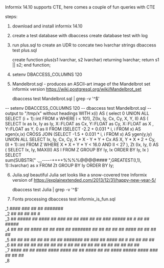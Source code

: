 Informix 14.10 supports CTE, here comes a couple of fun queries with CTE

steps:
1) download and install informix 14.10
2) create a test database with dbaccess
   create database test with log
3) run plus.sql to create an UDR to concate two lvarchar strings
   dbaccess test plus.sql

    create function plus(s1 lvarchar, s2 lvarchar)
        returning lvarchar;
      return s1 || s2;
    end function;

4) setenv DBACCESS_COLUMNS 120

5) Mandelbrot.sql - produces an ASCII-art image of the Mandelbrot set
   informix version https://wiki.postgresql.org/wiki/Mandelbrot_set

   dbaccess test Mandelbrot.sql |  grep -v '^$'

  -- setenv DBACCESS_COLUMNS 120
  -- dbaccess test Mandelbrot.sql
  -- output to "/tmp/x" without headings 
  WITH x(i) AS ( select 0 UNION ALL SELECT (i + 1)::int FROM x WHERE i < 101),
  Z(Ix, Iy, Cx, Cy, X, Y, II) AS (
    SELECT Ix as Ix, Iy as Iy, X::FLOAT as Cx, Y::FLOAT as Cy, 
        X::FLOAT as X , Y::FLOAT as Y, 0 as II
    FROM (SELECT -2.2 + 0.031 * i, i FROM x) AS xgen(x,ix)
    CROSS JOIN (SELECT -1.5 + 0.031 * i, i FROM x) AS ygen(y,iy)
   UNION ALL
   SELECT Ix, Iy, Cx, Cy, X * X - Y * Y + Cx AS X, 
		Y * X * 2 + Cy, (II + 1)::int
    FROM Z WHERE X * X + Y * Y < 16.0 AND II < 27
  ),
  Zt (Ix, Iy, I) AS (
    SELECT Ix, Iy, MAX(II) AS I FROM Z GROUP BY Iy, Ix ORDER BY Iy, Ix
  )
  SELECT  
    sum(SUBSTR(" .,,,-----++++%%%%@@@@#### ",GREATEST(I,1), 1)::lvarchar) as x
  FROM Zt GROUP BY Iy ORDER BY Iy;

6) Julia.sql beautiful Julia set looks like a snow-covered tree
   Informix version of https://explainextended.com/2013/12/31/happy-new-year-5/

   dbaccess test Julia | grep -v '^$'

7) Fonts processing
   dbaccess test informix_is_fun.sql

_1   ####             ###                             ##                      ##                    #######                  
_2    ##             ## ##                                                                           ##   #                  
_3    ##    #####    ##      ####   ## ###  ##  ##   ###    ##   ##          ###     #####           ## #   ##  ##  #####    
_4    ##    ##  ##  ####    ##  ##   ### ## #######   ##     ## ##            ##    ##               ####   ##  ##  ##  ##   
_5    ##    ##  ##   ##     ##  ##   ##  ## #######   ##      ###             ##     ####            ## #   ##  ##  ##  ##   
_6    ##    ##  ##   ##     ##  ##   ##     ## # ##   ##     ## ##            ##        ##           ##     ##  ##  ##  ##   
_7   ####   ##  ##  ####     ####   ####    ##   ##  ####   ##   ##          ####   #####           ####     ### ## ##  ##   
_8                                                                                                                           


